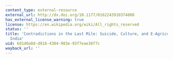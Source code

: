 ```yaml
---
content_type: external-resource
external_url: http://dx.doi.org/10.1177/0162243910374808
has_external_license_warning: true
license: https://en.wikipedia.org/wiki/All_rights_reserved
status: ''
title: 'Contradictions in the Last Mile: Suicide, Culture, and E-Agriculture in Rural
  India'
uid: 6d1d0a8d-d816-4304-983e-93f7eae36f7c
wayback_url: ''
---
```

